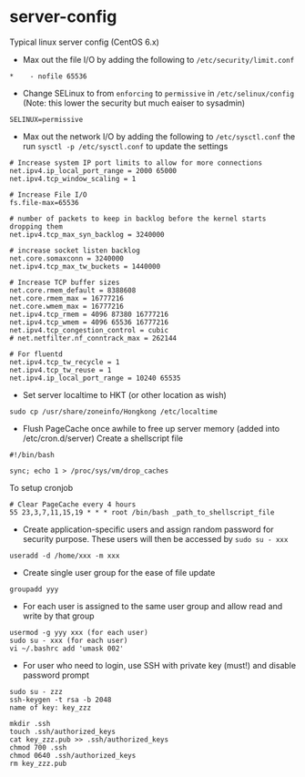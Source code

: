 # server-config
Typical linux server config (CentOS 6.x)

* Max out the file I/O by adding the following to `/etc/security/limit.conf`

```
*    - nofile 65536
```

* Change SELinux to from `enforcing` to `permissive` in `/etc/selinux/config` (Note: this lower the security but much eaiser to sysadmin)
```
SELINUX=permissive
```

* Max out the network I/O by adding the following to `/etc/sysctl.conf` the run `sysctl -p /etc/sysctl.conf` to update the settings
```
# Increase system IP port limits to allow for more connections
net.ipv4.ip_local_port_range = 2000 65000
net.ipv4.tcp_window_scaling = 1

# Increase File I/O
fs.file-max=65536

# number of packets to keep in backlog before the kernel starts dropping them
net.ipv4.tcp_max_syn_backlog = 3240000

# increase socket listen backlog
net.core.somaxconn = 3240000
net.ipv4.tcp_max_tw_buckets = 1440000

# Increase TCP buffer sizes
net.core.rmem_default = 8388608
net.core.rmem_max = 16777216
net.core.wmem_max = 16777216
net.ipv4.tcp_rmem = 4096 87380 16777216
net.ipv4.tcp_wmem = 4096 65536 16777216
net.ipv4.tcp_congestion_control = cubic
# net.netfilter.nf_conntrack_max = 262144

# For fluentd
net.ipv4.tcp_tw_recycle = 1
net.ipv4.tcp_tw_reuse = 1
net.ipv4.ip_local_port_range = 10240 65535
```

* Set server localtime to HKT (or other location as wish)
```
sudo cp /usr/share/zoneinfo/Hongkong /etc/localtime
```

* Flush PageCache once awhile to free up server memory (added into /etc/cron.d/server)
Create a shellscript file
```
#!/bin/bash

sync; echo 1 > /proc/sys/vm/drop_caches
```
To setup cronjob
```
# Clear PageCache every 4 hours
55 23,3,7,11,15,19 * * * root /bin/bash _path_to_shellscript_file
```

* Create application-specific users and assign random password for security purpose. These users will then be accessed by `sudo su - xxx`
```
useradd -d /home/xxx -m xxx
```

* Create single user group for the ease of file update
```
groupadd yyy
```

* For each user is assigned to the same user group and allow read and write by that group
```
usermod -g yyy xxx (for each user)
sudo su - xxx (for each user)
vi ~/.bashrc add 'umask 002'
```

* For user who need to login, use SSH with private key (must!) and disable password prompt
```
sudo su - zzz
ssh-keygen -t rsa -b 2048
name of key: key_zzz

mkdir .ssh
touch .ssh/authorized_keys
cat key_zzz.pub >> .ssh/authorized_keys
chmod 700 .ssh
chmod 0640 .ssh/authorized_keys
rm key_zzz.pub
```

